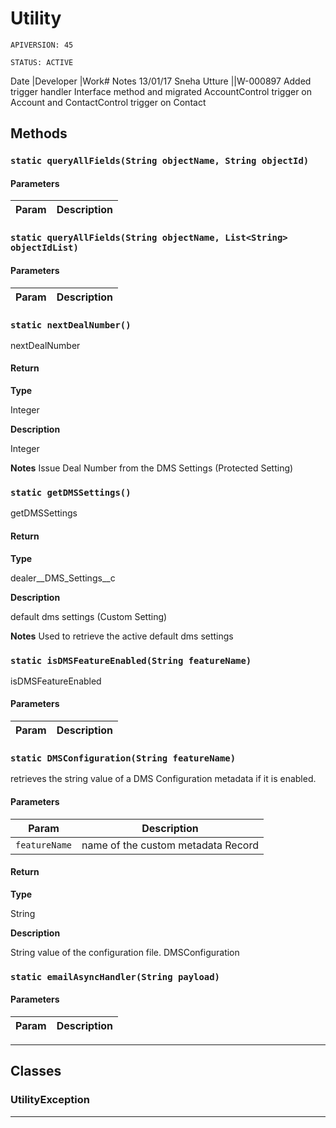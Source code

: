 # Utility

`APIVERSION: 45`

`STATUS: ACTIVE`

Date            |Developer            |Work# Notes 13/01/17           Sneha Utture         ||W-000897 Added trigger handler Interface method and migrated AccountControl trigger on Account and ContactControl trigger on Contact

## Methods
### `static queryAllFields(String objectName, String objectId)`
#### Parameters
|Param|Description|
|---|---|

### `static queryAllFields(String objectName, List<String> objectIdList)`
#### Parameters
|Param|Description|
|---|---|

### `static nextDealNumber()`

nextDealNumber

#### Return

**Type**

Integer

**Description**

Integer


**Notes** Issue Deal Number from the DMS Settings (Protected Setting)

### `static getDMSSettings()`

getDMSSettings

#### Return

**Type**

dealer__DMS_Settings__c

**Description**

default dms settings (Custom Setting)


**Notes** Used to retrieve the active default dms settings

### `static isDMSFeatureEnabled(String featureName)`

isDMSFeatureEnabled

#### Parameters
|Param|Description|
|---|---|

### `static DMSConfiguration(String featureName)`

retrieves the string value of a DMS Configuration metadata if it is enabled.

#### Parameters
|Param|Description|
|---|---|
|`featureName`|name of the custom metadata Record|

#### Return

**Type**

String

**Description**

String value of the configuration file. DMSConfiguration

### `static emailAsyncHandler(String payload)`
#### Parameters
|Param|Description|
|---|---|

---
## Classes
### UtilityException

---
